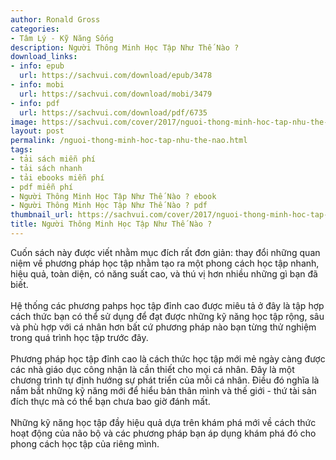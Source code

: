 ```yaml
---
author: Ronald Gross
categories:
- Tâm Lý - Kỹ Năng Sống
description: Người Thông Minh Học Tập Như Thế Nào ?
download_links:
- info: epub
  url: https://sachvui.com/download/epub/3478
- info: mobi
  url: https://sachvui.com/download/mobi/3479
- info: pdf
  url: https://sachvui.com/download/pdf/6735
image: https://sachvui.com/cover/2017/nguoi-thong-minh-hoc-tap-nhu-the-nao-.jpg
layout: post
permalink: /nguoi-thong-minh-hoc-tap-nhu-the-nao.html
tags:
- tải sách miễn phí
- tải sách nhanh
- tải ebooks miễn phí
- pdf miễn phí
- Người Thông Minh Học Tập Như Thế Nào ? ebook
- Người Thông Minh Học Tập Như Thế Nào ? pdf
thumbnail_url: https://sachvui.com/cover/2017/nguoi-thong-minh-hoc-tap-nhu-the-nao-.jpg
title: Người Thông Minh Học Tập Như Thế Nào ?
---
```


 <div class="item-desc text-justify"> <p>Cuốn sách này được viết nhằm mục đích rất đơn giản: thay đổi những quan niệm về phương pháp học tập nhằm tạo ra một phong cách học tập nhanh, hiệu quả, toàn diện, có năng suất cao, và thú vị hơn nhiều những gì bạn đã biết.<br><br>Hệ thống các phương pahps học tập đỉnh cao được miêu tả ở đây là tập hợp cách thức bạn có thể sử dụng để đạt được những kỹ năng học tập rộng, sâu và phù hợp với cá nhân hơn bất cứ phương pháp nào bạn từng thử nghiệm trong quá trình học tập trước đây.<br><br>Phương pháp học tập đỉnh cao là cách thức học tập mới mẻ ngày càng được các nhà giáo dục công nhận là cần thiết cho mọi cá nhân. Đây là một chương trình tự định hướng sự phát triển của mỗi cá nhân. Điều đó nghĩa là nắm bắt những kỹ năng mới để hiểu bản thân mình và thế giới - thứ tài sản đích thực mà có thể bạn chưa bao giờ đánh mất.<br><br>Những kỹ năng học tập đầy hiệu quả dựa trên khám phá mới về cách thức hoạt động của não bộ và các phương pháp bạn áp dụng khám phá đó cho phong cách học tập của riêng mình.<br> </p> </div>